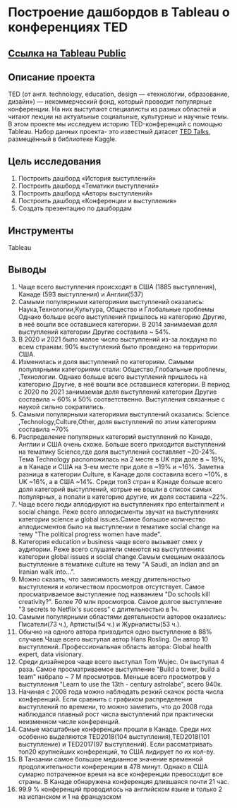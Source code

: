 # Построение дашбордов в Tableau о конференциях TED
## [Ссылка на Tableau Public](https://public.tableau.com/app/profile/nikita.shestakov/viz/Story_TED_Shestakov/TED)
## Описание проекта
TED (от англ. technology, education, design — «технологии, образование, дизайн») — некоммерческий фонд, который проводит популярные конференции. На них выступают специалисты из разных областей и читают лекции на актуальные социальные, культурные и научные темы. В этом проекте мы исследуем историю TED-конференций с помощью Tableau. Набор данных проекта- это известный датасет [TED Talks](https://www.kaggle.com/datasets/rounakbanik/ted-talks), размещённый в библиотеке Kaggle.
## Цель исследования
 1. Построить дашборд «История выступлений»
 2. Построить дашборд «Тематики выступлений»
 3. Построить дашборд «Авторы выступлений»
 4. Построить дашборд «Конференции и выступления»
 5. Создать презентацию по дашбордам

## Инструменты
Tableau
## Выводы
1.  Чаще всего выступления происходят в США (1885 выступления), Канаде (593 выступления) и Англии(537)
2.  Самыми популярными категориями выступлений оказались: Наука,Технологии,Культура, Общество и Глобальные проблемы Однако больше всего выступлений пришлось на категорию Другие, в неё вошли все оставшиеся категории. В 2014 занимаемая доля выступлений категории Другие составила ~ 54%.
3.  В 2020 и 2021 было малое число выступлений из-за локдауна по всем странам. 90% выступлений было проведено на территории США. 
4.  Изменилась  и доля  выступлений по категориям. Самыми популярными категориями  стали: Общество,Глобальные проблемы, ,Технологии. Однако больше всего выступлений пришлось на категорию Другие, в неё вошли все оставшиеся категории. В период с 2020 по 2021 занимаемая доля выступлений категории Другие составила ~ 60% и 50% соответственно. Выступления связанные с наукой сильно сократились.
5. Самыми популярными категориями выступлений оказались: Science ,Technology,Culture,Other, доля выступлений по этим категориям составила ~70%
6.  Распределение популярных категорий выступлений по Канаде, Англии и США очень схоже. Больше всего приходится выступлений на тематику Science,где доля выступлений составляет ~20-24%. Тема Technology расположилась на 2 месте в UK при доле в ~ 19%, а в Канаде и США на 3-ем месте при доле в ~19% и ~16%. Заметна разница в категории Culture, в Канаде доля составила всего ~10%, в UK ~16%, а в США ~14%. Среди топ3 стран  в Канаде больше всего доля категорий выступлений, котрые не вошли в список самых популярных, а попали в категорию другие,  их доля составила ~22%.
7. Чаще всего люди аплодируют на выступлениях про entertainment и social change. Реже всего аплодисменты звучат на выступлениях категории science и global issues.Самое большое количество аплодисментов было на выступлении в тематике social change  на тему "The political progress women have made".
8. Категория education и business чаще всего вызывает смех у аудитории. Реже всего слушатели смеются на выступлениях категории global issues и social change.Самым смешным оказалось выступление в тематике culture на тему "A Saudi, an Indian and an Iranian walk into...".
9. Можно сказать, что зависимость между длительностью выступления и количеством просмотров отсутствует. Самое просматриваемое выступление под названием "Do schools kill creativity?". Более 70 млн просмотров. Самое долгое выступление "3 secrets to Netflix's success" с длительностью в 1ч.
10. Самыми популярными  областями деятельности авторов оказались: Писатели(73 ч.),   Артисты(54 ч.) и Журналисты(53 ч.).
11. Обычно на одного автора приходится одно выступление в 88% случаев.Чаще всего выступал автор  Hans Rosling. Он автор 10 выступлений..Профессиональная область автора: Global health expert, data visionary.
12. Среди дизайнеров чаще всего выступал Tom Wujec. Он выступал 4 раза. Самое просматриваемое выступление   "Build a tower, build a team" набрало  ~ 7 М просмотров. Меньше всего просмотров у выступления  "Learn to use the 13th - century astrolabe", всего  940к.
13. Начиная с 2008 года можно наблюдать резкий скачок роста числа конференций. Если сравнить с  графиком распределения выступлений по времени, то можно заметить, что до 2008 года наблюдался плавный рост числа выступлений при практически неизменном числе конференций.
14. Самые масштабные конференции прошли в Канаде. Среди них особенно выделяются TED2018(104 выступления),TED2018(101 выступление) и TED2017(97 выступлений). Если рассматривать топ20 крупнейших конференций, то США лидирует  по их кол-ву.
15. В Танзании самое большое медианное значение  временной продолжительности конференции  в 478 минут. Однако в  США  сумарно потраченное время на все конференции превосходит  все страны. В Канаде обнаружена конференция длившаяся почти 21 час.
16. 99.9 % конференций проводилось на английском языке и только 2 на  испанском и 1 на французском
